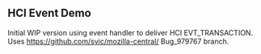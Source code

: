 HCI Event Demo
--

Initial WIP version using event handler to deliver HCI EVT_TRANSACTION. Uses https://github.com/svic/mozilla-central/  Bug_979767 branch. 

